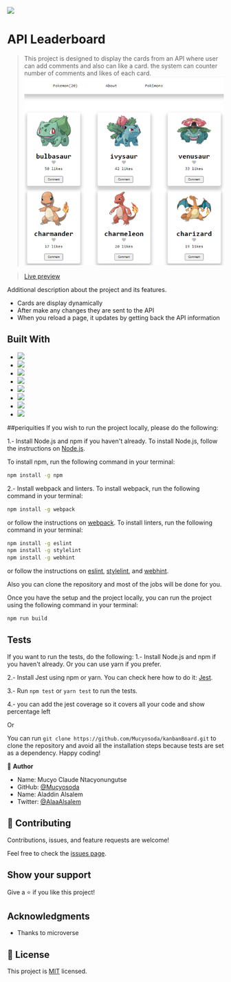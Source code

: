![](https://img.shields.io/badge/Microverse-blueviolet)

# API Leaderboard

> This project is designed to display the cards from an API where user can add comments and also can like a card. the system can counter number of comments and likes of each card.
> ![screenshot](./appscreenshoot.PNG)

> [Live preview](https://mucyosoda.github.io/kanbanBoard/dist/)

Additional description about the project and its features.

- Cards are display dynamically
- After make any changes they are sent to the API
- When you reload a page, it updates by getting back the API information

## Built With

- ![](https://img.shields.io/badge/Github-blueviolet)
- ![](https://img.shields.io/badge/Javascript-blue)
- ![](https://img.shields.io/badge/HTML-purple)
- ![](https://img.shields.io/badge/CSS-blue)
- ![](https://img.shields.io/badge/WEBPACK-violet)
- ![](https://img.shields.io/badge/Barbel-violet)
- ![](https://img.shields.io/badge/API-violet)
- ![](https://img.shields.io/badge/JSON-violet)

##periquities
If you wish to run the project locally, please do the following:

1.- Install Node.js and npm if you haven't already.
To install Node.js, follow the instructions on [Node.js](https://nodejs.org/en/).

To install npm, run the following command in your terminal:

```bash
npm install -g npm
```

2.- Install webpack and linters.
To install webpack, run the following command in your terminal:

```bash
npm install -g webpack
```

or follow the instructions on [webpack](https://webpack.js.org/).
To install linters, run the following command in your terminal:

```bash
npm install -g eslint
npm install -g stylelint
npm install -g webhint
```

or follow the instructions on [eslint](https://eslint.org/), [stylelint](https://stylelint.io/), and [webhint](https://webhint.io/).

Also you can clone the repository and most of the jobs will be done for you.

Once you have the setup and the project locally, you can run the project using the following command in your terminal:

```bash
npm run build
```

## Tests

If you want to run the tests, do the following:
1.- Install Node.js and npm if you haven't already. Or you can use yarn if you prefer.

2.- Install Jest using npm or yarn. You can check here how to do it: [Jest](https://jestjs.io/es-ES/docs/getting-started).

3.- Run `npm test` or `yarn test` to run the tests.

4.- you can add the jest coverage so it covers all your code and show percentage left

Or

You can run `git clone https://github.com/Mucyosoda/kanbanBoard.git` to clone the repository and avoid all the installation steps because tests are set as a dependency.
Happy coding!

👤 **Author**

- Name: Mucyo Claude Ntacyonungutse
- GitHub: [@Mucyosoda](https://github.com/Mucyosoda)
- Name: Aladdin Alsalem
- Twitter: [@AlaaAlsalem](https://github.com/AlaaAlsalem)

## 🤝 Contributing

Contributions, issues, and feature requests are welcome!

Feel free to check the [issues page](../../issues/).

## Show your support

Give a ⭐️ if you like this project!

## Acknowledgments

- Thanks to microverse

## 📝 License

This project is [MIT](./LICENSE.md) licensed.
